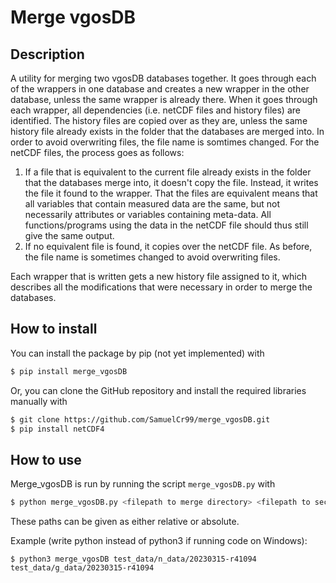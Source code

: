 # Merge vgosDB 

## Description

A utility for merging two vgosDB databases together. It goes through each of the wrappers in one database and creates a new wrapper in the other database, unless the same wrapper is already there. When it goes through each wrapper, all dependencies (i.e. netCDF files and history files) are identified. The history files are copied over as they are, unless the same history file already exists in the folder that the databases are merged into. In order to avoid overwriting files, the file name is somtimes changed. For the netCDF files, the process goes as follows:

1. If a file that is equivalent to the current file already exists in the folder that the databases merge into, it doesn't copy the file. Instead, it writes the file it found to the wrapper. That the files are equivalent means that all variables that contain measured data are the same, but not necessarily attributes or variables containing meta-data. All functions/programs using the data in the netCDF file should thus still give the same output.
2. If no equivalent file is found, it copies over the netCDF file. As before, the file name is sometimes changed to avoid overwriting files.

Each wrapper that is written gets a new history file assigned to it, which describes all the modifications that were necessary in order to merge the databases.

## How to install

You can install the package by pip (not yet implemented) with

```bash
$ pip install merge_vgosDB
```

Or, you can clone the GitHub repository and install the required libraries manually with

```bash
$ git clone https://github.com/SamuelCr99/merge_vgosDB.git
$ pip install netCDF4
```

## How to use

Merge_vgosDB is run by running the script `merge_vgosDB.py` with

```bash
$ python merge_vgosDB.py <filepath to merge directory> <filepath to secondary directory>
```

These paths can be given as either relative or absolute.

Example (write python instead of python3 if running code on Windows): 
```
$ python3 merge_vgosDB test_data/n_data/20230315-r41094 test_data/g_data/20230315-r41094 
```

